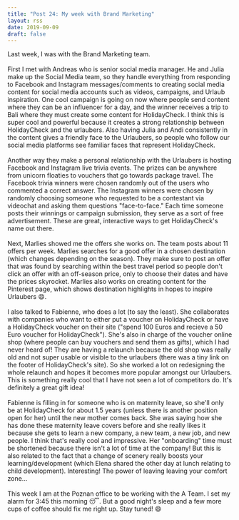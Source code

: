 ```yaml
---
title: "Post 24: My week with Brand Marketing"
layout: rss
date: 2019-09-09
draft: false
---
```

Last week, I was with the Brand Marketing team.
<br>
<br>
First I met with Andreas who is senior social media manager. He and Julia make up the Social Media team, so they handle everything from responding to Facebook and Instagram messages/comments to creating social media content for social media accounts such as videos, campaigns, and Urlaub inspiration. One cool campaign is going on now where people send content where they can be an influencer for a day, and the winner receives a trip to Bali where they must create some content for HolidayCheck. I think this is super cool and powerful because it creates a strong relationship between HolidayCheck and the urlaubers. Also having Julia and Andi consistently in the content gives a friendly face to the Urlaubers, so people who follow our social media platforms see familiar faces that represent HolidayCheck.
<br>
<br>
Another way they make a personal relationship with the Urlaubers is hosting Facebook and Instagram live trivia events. The prizes can be anywhere from unicorn floaties to vouchers that go towards package travel. The Facebook trivia winners were chosen randomly out of the users who commented a correct answer. The Instagram winners were chosen by randomly choosing someone who requested to be a contestant via videochat and asking them questions "face-to-face." Each time someone posts their winnings or campaign submission, they serve as a sort of free advertisement. These are great, interactive ways to get HolidayCheck's name out there.
<br>
<br>
Next, Marlies showed me the offers she works on. The team posts about 11 offers per week. Marlies searches for a good offer in a chosen destination (which changes depending on the season). They make sure to post an offer that was found by searching within the best travel period so people don't click an offer with an off-season price, only to choose their dates and have the prices skyrocket. Marlies also works on creating content for the Pinterest page, which shows destination highlights in hopes to inspire Urlaubers :smile:.
<br>
<br>
I also talked to Fabienne, who does a lot (to say the least). She collaborates with companies who want to either put a voucher on HolidayCheck or have a HolidayCheck voucher on their site ("spend 100 Euros and recieve a 50 Euro voucher for HolidayCheck"). She's also in charge of the voucher online shop (where people can buy vouchers and send them as gifts), which I had never heard of! They are having a relaunch because the old shop was really old and not super usable or visible to the urlaubers (there was a tiny link on the footer of HolidayCheck's site). So she worked a lot on redesigning the whole relaunch and hopes it becomes more popular amongst our Urlaubers. This is something really cool that I have not seen a lot of competitors do. It's definitely a great gift idea!
<br>
<br>
Fabienne is filling in for someone who is on maternity leave, so she'll only be at HolidayCheck for about 1.5 years (unless there is another position open for her) until the new mother comes back. She was saying how she has done these maternity leave covers before and she really likes it because she gets to learn a new company, a new team, a new job, and new people. I think that's really cool and impressive. Her "onboarding" time must be shortened because there isn't a lot of time at the company! But this is also related to the fact that a change of scenery really boosts your learning/development (which Elena shared the other day at lunch relating to child development). Interesting! The power of leaving leaving your comfort zone...
<br>
<br>
This week I am at the Poznan office to be working with the A Team. I set my alarm for 3:45 this morning :sleeping:. But a good night's sleep and a few more cups of coffee should fix me right up. Stay tuned! :smile:
<br>
<br>
<br>